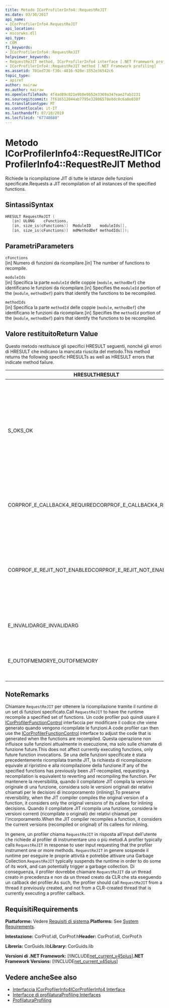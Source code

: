 ```yaml
---
title: Metodo ICorProfilerInfo4::RequestReJIT
ms.date: 03/30/2017
api_name:
- ICorProfilerInfo4.RequestReJIT
api_location:
- mscorwks.dll
api_type:
- COM
f1_keywords:
- ICorProfilerInfo4::RequestReJIT
helpviewer_keywords:
- RequestReJIT method, ICorProfilerInfo4 interface [.NET Framework profiling]
- ICorProfilerInfo4::RequestReJIT method [.NET Framework profiling]
ms.assetid: 781ed736-f30c-4816-920e-3552e36542c6
topic_type:
- apiref
author: mairaw
ms.author: mairaw
ms.openlocfilehash: 4f4ad89c821e9b8e9b52e3369a347eae27ab2231
ms.sourcegitcommit: 7f616512044ab7795e32806578e8dc0c6a0e038f
ms.translationtype: MT
ms.contentlocale: it-IT
ms.lasthandoff: 07/10/2019
ms.locfileid: "67748680"
---
```

# <a name="icorprofilerinfo4requestrejit-method"></a><span data-ttu-id="85345-102">Metodo ICorProfilerInfo4::RequestReJIT</span><span class="sxs-lookup"><span data-stu-id="85345-102">ICorProfilerInfo4::RequestReJIT Method</span></span>
<span data-ttu-id="85345-103">Richiede la ricompilazione JIT di tutte le istanze delle funzioni specificate.</span><span class="sxs-lookup"><span data-stu-id="85345-103">Requests a JIT recompilation of all instances of the specified functions.</span></span>  
  
## <a name="syntax"></a><span data-ttu-id="85345-104">Sintassi</span><span class="sxs-lookup"><span data-stu-id="85345-104">Syntax</span></span>  
  
```cpp  
HRESULT RequestReJIT (  
   [in] ULONG    cFunctions,  
   [in, size_is(cFunctions)]  ModuleID    moduleIds[],  
   [in, size_is(cFunctions)]  mdMethodDef methodIds[]);  
```  
  
## <a name="parameters"></a><span data-ttu-id="85345-105">Parametri</span><span class="sxs-lookup"><span data-stu-id="85345-105">Parameters</span></span>  
 `cFunctions`  
 <span data-ttu-id="85345-106">[in] Numero di funzioni da ricompilare.</span><span class="sxs-lookup"><span data-stu-id="85345-106">[in] The number of functions to recompile.</span></span>  
  
 `moduleIds`  
 <span data-ttu-id="85345-107">[in] Specifica la parte `moduleId` delle coppie (`module`, `methodDef`) che identificano le funzioni da ricompilare.</span><span class="sxs-lookup"><span data-stu-id="85345-107">[in] Specifies the `moduleId` portion of the (`module`, `methodDef`) pairs that identify the functions to be recompiled.</span></span>  
  
 `methodIds`  
 <span data-ttu-id="85345-108">[in] Specifica la parte `methodId` delle coppie (`module`, `methodDef`) che identificano le funzioni da ricompilare.</span><span class="sxs-lookup"><span data-stu-id="85345-108">[in] Specifies the `methodId` portion of the (`module`, `methodDef`) pairs that identify the functions to be recompiled.</span></span>  
  
## <a name="return-value"></a><span data-ttu-id="85345-109">Valore restituito</span><span class="sxs-lookup"><span data-stu-id="85345-109">Return Value</span></span>  
 <span data-ttu-id="85345-110">Questo metodo restituisce gli specifici HRESULT seguenti, nonché gli errori di HRESULT che indicano la mancata riuscita del metodo.</span><span class="sxs-lookup"><span data-stu-id="85345-110">This method returns the following specific HRESULTs as well as HRESULT errors that indicate method failure.</span></span>  
  
|<span data-ttu-id="85345-111">HRESULT</span><span class="sxs-lookup"><span data-stu-id="85345-111">HRESULT</span></span>|<span data-ttu-id="85345-112">Descrizione</span><span class="sxs-lookup"><span data-stu-id="85345-112">Description</span></span>|  
|-------------|-----------------|  
|<span data-ttu-id="85345-113">S_OK</span><span class="sxs-lookup"><span data-stu-id="85345-113">S_OK</span></span>|<span data-ttu-id="85345-114">Si è tentato di contrassegnare tutti i metodi per la ricompilazione JIT.</span><span class="sxs-lookup"><span data-stu-id="85345-114">An attempt was made to mark all the methods for JIT recompilation.</span></span> <span data-ttu-id="85345-115">Il profiler deve implementare il [ICorProfilerCallback4::ReJITError](../../../../docs/framework/unmanaged-api/profiling/icorprofilercallback4-rejiterror-method.md) metodo per determinare quali metodi sono stati correttamente contrassegnati per la ricompilazione JIT.</span><span class="sxs-lookup"><span data-stu-id="85345-115">The profiler must implement the [ICorProfilerCallback4::ReJITError](../../../../docs/framework/unmanaged-api/profiling/icorprofilercallback4-rejiterror-method.md) method to determine which methods were successfully marked for JIT recompilation.</span></span>|  
|<span data-ttu-id="85345-116">CORPROF_E_CALLBACK4_REQUIRED</span><span class="sxs-lookup"><span data-stu-id="85345-116">CORPROF_E_CALLBACK4_REQUIRED</span></span>|<span data-ttu-id="85345-117">Il profiler deve implementare il [ICorProfilerCallback4](../../../../docs/framework/unmanaged-api/profiling/icorprofilercallback4-interface.md) interfaccia per la chiamata a essere supportato.</span><span class="sxs-lookup"><span data-stu-id="85345-117">The profiler must implement the [ICorProfilerCallback4](../../../../docs/framework/unmanaged-api/profiling/icorprofilercallback4-interface.md) interface for this call to be supported.</span></span>|  
|<span data-ttu-id="85345-118">CORPROF_E_REJIT_NOT_ENABLED</span><span class="sxs-lookup"><span data-stu-id="85345-118">CORPROF_E_REJIT_NOT_ENABLED</span></span>|<span data-ttu-id="85345-119">La ricompilazione JIT non è stata abilitata.</span><span class="sxs-lookup"><span data-stu-id="85345-119">JIT recompilation has not been enabled.</span></span> <span data-ttu-id="85345-120">È necessario abilitare la ricompilazione JIT durante l'inizializzazione usando il [ICorProfilerInfo:: SetEventMask](../../../../docs/framework/unmanaged-api/profiling/icorprofilerinfo-seteventmask-method.md) metodo per impostare il `COR_PRF_ENABLE_REJIT` flag.</span><span class="sxs-lookup"><span data-stu-id="85345-120">You must enable JIT recompilation during initialization by using the [ICorProfilerInfo::SetEventMask](../../../../docs/framework/unmanaged-api/profiling/icorprofilerinfo-seteventmask-method.md) method to set the `COR_PRF_ENABLE_REJIT` flag.</span></span>|  
|<span data-ttu-id="85345-121">E_INVALIDARG</span><span class="sxs-lookup"><span data-stu-id="85345-121">E_INVALIDARG</span></span>|<span data-ttu-id="85345-122">Il parametro `cFunctions` è pari a 0 oppure `moduleIds` o `methodIds` è `NULL`.</span><span class="sxs-lookup"><span data-stu-id="85345-122">`cFunctions` is 0, or `moduleIds` or `methodIds` is `NULL`.</span></span>|  
|||  
|<span data-ttu-id="85345-123">E_OUTOFMEMORY</span><span class="sxs-lookup"><span data-stu-id="85345-123">E_OUTOFMEMORY</span></span>|<span data-ttu-id="85345-124">CLR non è stato in grado di completare la richiesta a causa di memoria insufficiente.</span><span class="sxs-lookup"><span data-stu-id="85345-124">The CLR was unable to complete the request because it ran out of memory.</span></span>|  
  
## <a name="remarks"></a><span data-ttu-id="85345-125">Note</span><span class="sxs-lookup"><span data-stu-id="85345-125">Remarks</span></span>  
 <span data-ttu-id="85345-126">Chiamare `RequestReJIT` per ottenere la ricompilazione tramite il runtime di un set di funzioni specificato.</span><span class="sxs-lookup"><span data-stu-id="85345-126">Call `RequestReJIT` to have the runtime recompile a specified set of functions.</span></span> <span data-ttu-id="85345-127">Un code profiler può quindi usare il [ICorProfilerFunctionControl](../../../../docs/framework/unmanaged-api/profiling/icorprofilerfunctioncontrol-interface.md) interfaccia per modificare il codice che viene generato quando vengono ricompilate le funzioni.</span><span class="sxs-lookup"><span data-stu-id="85345-127">A code profiler can then use the [ICorProfilerFunctionControl](../../../../docs/framework/unmanaged-api/profiling/icorprofilerfunctioncontrol-interface.md) interface to adjust the code that is generated when the functions are recompiled.</span></span> <span data-ttu-id="85345-128">Questa operazione non influisce sulle funzioni attualmente in esecuzione, ma solo sulle chiamate di funzione future.</span><span class="sxs-lookup"><span data-stu-id="85345-128">This does not affect currently executing functions, only future function invocations.</span></span> <span data-ttu-id="85345-129">Se una delle funzioni specificate è stata precedentemente ricompilata tramite JIT, la richiesta di ricompilazione equivale al ripristino e alla ricompilazione della funzione.</span><span class="sxs-lookup"><span data-stu-id="85345-129">If any of the specified functions has previously been JIT-recompiled, requesting a recompilation is equivalent to reverting and recompiling the function.</span></span> <span data-ttu-id="85345-130">Per mantenere la reversibilità, quando il compilatore JIT compila la versione originale di una funzione, considera solo le versioni originali dei relativi chiamati per le decisioni di incorporamento (inlining).</span><span class="sxs-lookup"><span data-stu-id="85345-130">To preserve reversibility, when the JIT compiler compiles the original version of a function, it considers only the original versions of its callees for inlining decisions.</span></span> <span data-ttu-id="85345-131">Quando il compilatore JIT ricompila una funzione, considera le versioni correnti (ricompilate o originali) dei relativi chiamati per l'incorporamento.</span><span class="sxs-lookup"><span data-stu-id="85345-131">When the JIT compiler recompiles a function, it considers the current versions (recompiled or original) of its callees for inlining.</span></span>  
  
 <span data-ttu-id="85345-132">In genere, un profiler chiama `RequestReJIT` in risposta all'input dell'utente che richiede al profiler di instrumentare uno o più metodi.</span><span class="sxs-lookup"><span data-stu-id="85345-132">A profiler typically calls `RequestReJIT` in response to user input requesting that the profiler instrument one or more methods.</span></span> <span data-ttu-id="85345-133">`RequestReJIT` in genere sospende il runtime per eseguire le proprie attività e potrebbe attivare una Garbage Collection.</span><span class="sxs-lookup"><span data-stu-id="85345-133">`RequestReJIT` typically suspends the runtime in order to do some of its work, and can potentially trigger a garbage collection.</span></span> <span data-ttu-id="85345-134">Di conseguenza, il profiler dovrebbe chiamare `RequestReJIT` da un thread creato in precedenza e non da un thread creato da CLR che sta eseguendo un callback del profiler.</span><span class="sxs-lookup"><span data-stu-id="85345-134">As such, the profiler should call `RequestReJIT` from a thread it previously created, and not from a CLR-created thread that is currently executing a profiler callback.</span></span>  
  
## <a name="requirements"></a><span data-ttu-id="85345-135">Requisiti</span><span class="sxs-lookup"><span data-stu-id="85345-135">Requirements</span></span>  
 <span data-ttu-id="85345-136">**Piattaforme:** Vedere [Requisiti di sistema](../../../../docs/framework/get-started/system-requirements.md).</span><span class="sxs-lookup"><span data-stu-id="85345-136">**Platforms:** See [System Requirements](../../../../docs/framework/get-started/system-requirements.md).</span></span>  
  
 <span data-ttu-id="85345-137">**Intestazione:** CorProf.idl, CorProf.h</span><span class="sxs-lookup"><span data-stu-id="85345-137">**Header:** CorProf.idl, CorProf.h</span></span>  
  
 <span data-ttu-id="85345-138">**Libreria:** CorGuids.lib</span><span class="sxs-lookup"><span data-stu-id="85345-138">**Library:** CorGuids.lib</span></span>  
  
 <span data-ttu-id="85345-139">**Versioni di .NET Framework:** [!INCLUDE[net_current_v45plus](../../../../includes/net-current-v45plus-md.md)]</span><span class="sxs-lookup"><span data-stu-id="85345-139">**.NET Framework Versions:** [!INCLUDE[net_current_v45plus](../../../../includes/net-current-v45plus-md.md)]</span></span>  
  
## <a name="see-also"></a><span data-ttu-id="85345-140">Vedere anche</span><span class="sxs-lookup"><span data-stu-id="85345-140">See also</span></span>

- [<span data-ttu-id="85345-141">Interfaccia ICorProfilerInfo4</span><span class="sxs-lookup"><span data-stu-id="85345-141">ICorProfilerInfo4 Interface</span></span>](../../../../docs/framework/unmanaged-api/profiling/icorprofilerinfo4-interface.md)
- [<span data-ttu-id="85345-142">Interfacce di profilatura</span><span class="sxs-lookup"><span data-stu-id="85345-142">Profiling Interfaces</span></span>](../../../../docs/framework/unmanaged-api/profiling/profiling-interfaces.md)
- [<span data-ttu-id="85345-143">Profilatura</span><span class="sxs-lookup"><span data-stu-id="85345-143">Profiling</span></span>](../../../../docs/framework/unmanaged-api/profiling/index.md)
